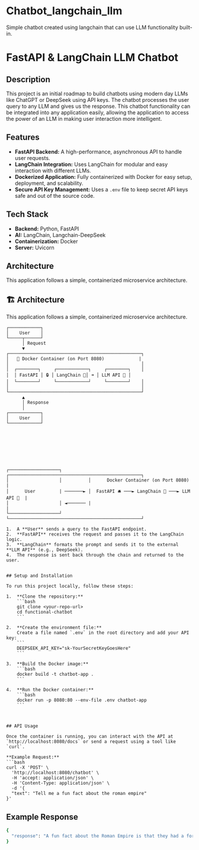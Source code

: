# Chatbot_langchain_llm
Simple chatbot created using langchain that can use LLM functionality built-in.
# FastAPI & LangChain LLM Chatbot

## Description

This project is an initial roadmap to build chatbots using modern day LLMs like ChatGPT or DeepSeek using API keys. The chatbot processes the user query to any LLM and gives us the response. This chatbot functionality can be integrated into any application easily, allowing the application to access the power of an LLM in making user interaction more intelligent.

## Features

- **FastAPI Backend:** A high-performance, asynchronous API to handle user requests.
- **LangChain Integration:** Uses LangChain for modular and easy interaction with different LLMs.
- **Dockerized Application:** Fully containerized with Docker for easy setup, deployment, and scalability.
- **Secure API Key Management:** Uses a `.env` file to keep secret API keys safe and out of the source code.

## Tech Stack

- **Backend:** Python, FastAPI
- **AI:** LangChain, Langchain-DeepSeek
- **Containerization:** Docker
- **Server:** Uvicorn


## Architecture

This application follows a simple, containerized microservice architecture.

## 🏗️ Architecture

This application follows a simple, containerized microservice architecture.

```text
┌────────────┐
│    User    │
└─────┬──────┘
      │ Request
      ▼
┌──────────────────────────────────────────────────┐
│   🐳 Docker Container (on Port 8080)             |
│                                                  │
│  ┌────────┐     ┌────────────┐     ┌────────┐    │
│  │ FastAPI │ 🔒 │ LangChain 🔗│ ➜ │ LLM API 🧠 │
│  └────────┘     └────────────┘     └────────┘    │
│                                                  │
└──────────────────────────────────────────────────┘
      ▲
      │ Response
      │
┌────────────┐
│    User    │
└────────────┘








┌───────────────────┐          ┌──────────────────────────────────────────────────┐
│                   │          │      Docker Container (on Port 8080)             |   
│      User         | ───────► │  FastAPI 🛎️ ───► LangChain 🔗 ───► LLM API 🧠  |  
│                   │ ◄─────── |                                                  | 
└───────────────────┘          └──────────────────────────────────────────────────┘

1.  A **User** sends a query to the FastAPI endpoint.
2.  **FastAPI** receives the request and passes it to the LangChain logic.
3.  **LangChain** formats the prompt and sends it to the external **LLM API** (e.g., DeepSeek).
4.  The response is sent back through the chain and returned to the user.

   
## Setup and Installation

To run this project locally, follow these steps:

1.  **Clone the repository:**
    ```bash
    git clone <your-repo-url>
    cd functional-chatbot
    ```

2.  **Create the environment file:**
    Create a file named `.env` in the root directory and add your API key:
    ```
    DEEPSEEK_API_KEY="sk-YourSecretKeyGoesHere"
    ```

3.  **Build the Docker image:**
    ```bash
    docker build -t chatbot-app .
    ```

4.  **Run the Docker container:**
    ```bash
    docker run -p 8080:80 --env-file .env chatbot-app
    ```



## API Usage

Once the container is running, you can interact with the API at `http://localhost:8080/docs` or send a request using a tool like `curl`.

**Example Request:**
```bash
curl -X 'POST' \
  'http://localhost:8080/chatbot' \
  -H 'accept: application/json' \
  -H 'Content-Type: application/json' \
  -d '{
  "text": "Tell me a fun fact about the roman empire"
}'
 ```
## Example Response
```bash
{
  "response": "A fun fact about the Roman Empire is that they had a form of central heating called a hypocaust, where hot air from a furnace would circulate under floors and through walls to heat rooms and public baths!"
}
 ```
